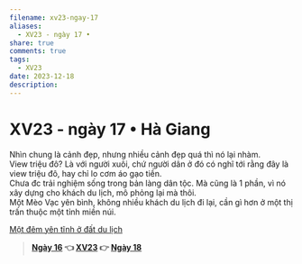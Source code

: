 ```yaml
---
filename: xv23-ngay-17
aliases:
  - XV23 - ngày 17 •
share: true
comments: true
tags:
  - XV23
date: 2023-12-18
description: 
---
```

# XV23 - ngày 17 • Hà Giang  
Nhìn chung là cảnh đẹp, nhưng nhiều cảnh đẹp quá thì nó lại nhàm.  
View triệu đô? Là với người xuôi, chứ người dân ở đó có nghĩ tới rằng đây là view triệu đô, hay chỉ lo cơm áo gạo tiền.  
Chưa đc trải nghiệm sống trong bản làng dân tộc. Mà cũng là 1 phần, vì nó xây dựng cho khách du lịch, mô phỏng lại mà thôi.  
Một Mèo Vạc yên bình, không nhiều khách du lịch đi lại, cần gì hơn ở một thị trấn thuộc một tỉnh miền núi.  
  
[Một đêm yên tĩnh ở đất du lịch](./mot-dem-yen-tinh-o-dat-du-lich.md)  
  
> **[Ngày 16](./xv23-ngay-16.md) 👈 [XV23](./xuyen-viet-2023.md) 👉 [Ngày 18](./xv23-ngay-18.md)**